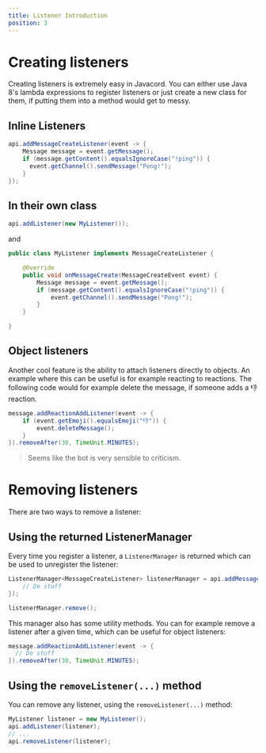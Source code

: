 ```yaml
---
title: Listener Introduction
position: 3
---
```

# Creating listeners

Creating listeners is extremely easy in Javacord. You can either use Java 8's lambda expressions to register listeners or just create a new class for them, if putting them into a method would get to messy.

## Inline Listeners

```java
api.addMessageCreateListener(event -> {
    Message message = event.getMessage();
    if (message.getContent().equalsIgnoreCase("!ping")) {
      event.getChannel().sendMessage("Pong!");
    }
});
```

## In their own class

```java
api.addListener(new MyListener());
```
and
```java
public class MyListener implements MessageCreateListener {

    @Override
    public void onMessageCreate(MessageCreateEvent event) {
        Message message = event.getMessage();
        if (message.getContent().equalsIgnoreCase("!ping")) {
            event.getChannel().sendMessage("Pong!");
        }
    }

}
```

## Object listeners

Another cool feature is the ability to attach listeners directly to objects. An example where this can be useful is for example reacting to reactions. The following code would for example delete the message, if someone adds a :thumbsdown: reaction.

```java
message.addReactionAddListener(event -> {
    if (event.getEmoji().equalsEmoji("👎")) {
        event.deleteMessage();
    }
}).removeAfter(30, TimeUnit.MINUTES);
```
> Seems like the bot is very sensible to criticism.

# Removing listeners

There are two ways to remove a listener:

## Using the returned ListenerManager

Every time you register a listener, a `ListenerManager` is returned which can be used to unregister the listener:
```java
ListenerManager<MessageCreateListener> listenerManager = api.addMessageCreateListener(event -> {
    // Do stuff
});

listenerManager.remove();
```

This manager also has some utility methods. You can for example remove a listener after a given time, which can be useful for object listeners:
```java
message.addReactionAddListener(event -> {
  // Do stuff
}).removeAfter(30, TimeUnit.MINUTES);
```

## Using the `removeListener(...)` method

You can remove any listener, using the `removeListener(...)` method:
```java
MyListener listener = new MyListener();
api.addListener(listener);
// ...
api.removeListener(listener);
```